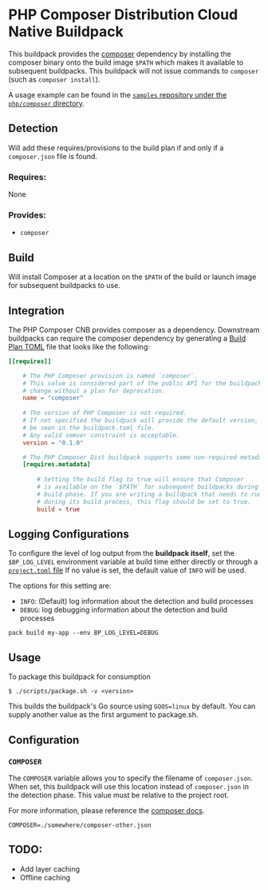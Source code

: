 # PHP Composer Distribution Cloud Native Buildpack

This buildpack provides the [composer](https://getcomposer.org/) dependency by installing the composer binary
onto the build image `$PATH` which makes it available to subsequent buildpacks.
This buildpack will not issue commands to `composer` (such as `composer install`).

A usage example can be found in the
[`samples` repository under the `php/composer` directory](https://github.com/paketo-buildpacks/samples/tree/main/php/composer).

## Detection

Will add these requires/provisions to the build plan if and only if a `composer.json` file is found.

### Requires:

None

### Provides:
- `composer`

## Build

Will install Composer at a location on the `$PATH` of the build or launch image for subsequent buildpacks to use.

## Integration

The PHP Composer CNB provides composer as a dependency. Downstream buildpacks
can require the composer dependency by generating a [Build Plan
TOML](https://github.com/buildpacks/spec/blob/master/buildpack.md#build-plan-toml)
file that looks like the following:

```toml
[[requires]]

    # The PHP Composer provision is named `composer`.
    # This value is considered part of the public API for the buildpack and will not 
    # change without a plan for deprecation.
    name = "composer"
    
    # The version of PHP Composer is not required.
    # If not specified the buildpack will provide the default version, which can
    # be seen in the buildpack.toml file.
    # Any valid semver constraint is acceptable.
    version = "0.1.0"

    # The PHP Composer Dist buildpack supports some non-required metadata options.
    [requires.metadata]
    
        # Setting the build flag to true will ensure that Composer
        # is available on the `$PATH` for subsequent buildpacks during their
        # build phase. If you are writing a buildpack that needs to run Composer
        # during its build process, this flag should be set to true.
        build = true
```

## Logging Configurations

To configure the level of log output from the **buildpack itself**, set the
`$BP_LOG_LEVEL` environment variable at build time either directly or through
a [`project.toml` file](https://github.com/buildpacks/spec/blob/main/extensions/project-descriptor.md)
If no value is set, the default value of `INFO` will be used.

The options for this setting are:
- `INFO`: (Default) log information about the detection and build processes
- `DEBUG`: log debugging information about the detection and build processes

```shell
pack build my-app --env BP_LOG_LEVEL=DEBUG
```

## Usage

To package this buildpack for consumption

```
$ ./scripts/package.sh -v <version>
```

This builds the buildpack's Go source using `GOOS=linux` by default. You can supply another value as the first argument to package.sh.

## Configuration

### `COMPOSER`

The `COMPOSER` variable allows you to specify the filename of `composer.json`.
When set, this buildpack will use this location instead of `composer.json` in the detection phase. 
This value must be relative to the project root. 

For more information, please reference the [composer docs](https://getcomposer.org/doc/03-cli.md#composer).

```shell
COMPOSER=./somewhere/composer-other.json
```

## TODO:
- Add layer caching
- Offline caching